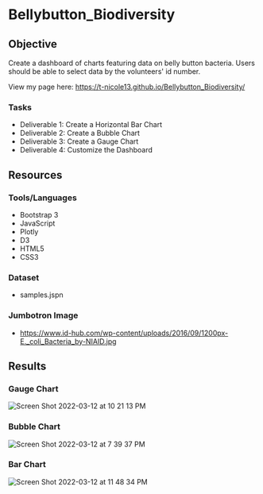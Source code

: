 # Bellybutton_Biodiversity

## Objective
Create a dashboard of charts featuring data on belly button bacteria.  Users should be able to select data by the volunteers' id number.

View my page here: https://t-nicole13.github.io/Bellybutton_Biodiversity/

### Tasks
- Deliverable 1: Create a Horizontal Bar Chart
- Deliverable 2: Create a Bubble Chart
- Deliverable 3: Create a Gauge Chart
- Deliverable 4: Customize the Dashboard

## Resources

### Tools/Languages
- Bootstrap 3
- JavaScript
- Plotly
- D3
- HTML5
- CSS3

### Dataset
- samples.jspn

### Jumbotron Image
- https://www.id-hub.com/wp-content/uploads/2016/09/1200px-E._coli_Bacteria_by-NIAID.jpg

## Results

### Gauge Chart

![Screen Shot 2022-03-12 at 10 21 13 PM](https://user-images.githubusercontent.com/33010018/158045524-b5fa29fd-2bf8-415d-86bc-4892fb204ce7.png)

### Bubble Chart 

![Screen Shot 2022-03-12 at 7 39 37 PM](https://user-images.githubusercontent.com/33010018/158045536-0de5247e-2eb9-4dd0-a9b3-636f658202e0.png)


### Bar Chart 

![Screen Shot 2022-03-12 at 11 48 34 PM](https://user-images.githubusercontent.com/33010018/158045545-e007fc19-4d6e-4479-99a0-9a40f8839343.png)





